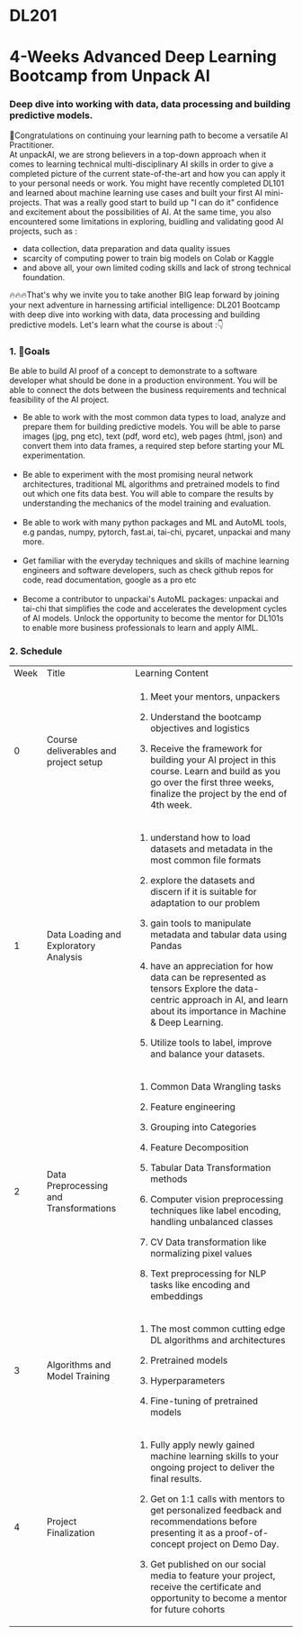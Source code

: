 # DL201
# 4-Weeks Advanced Deep Learning Bootcamp from Unpack AI
### Deep dive into working with data, data processing and building predictive models.

🎉Congratulations on continuing your learning path to become a versatile AI Practitioner.<br/>
At unpackAI, we are strong believers in a top-down approach when it comes to learning technical
multi-disciplinary AI skills in order to give a completed picture of the current state-of-the-art and
how you can apply it to your personal needs or work. You might have recently completed DL101
and learned about machine learning use cases and built your first AI mini-projects. That was a
really good start to build up "I can do it" confidence and excitement about the possibilities of AI.
At the same time, you also encountered some limitations in exploring, buidling and validating
good AI projects, such as :<br/>
- data collection, data preparation and data quality issues
- scarcity of computing power to train big models on Colab or Kaggle
- and above all, your own limited coding skills and lack of strong technical foundation.

🔥🔥🔥That's why we invite you to take another BIG leap forward by joining your next
adventure in harnessing artificial intelligence: DL201 Bootcamp with deep dive into working
with data, data processing and building predictive models.
Let's learn what the course is about :👇

### 1. 🎳Goals

Be able to build AI proof of a concept to demonstrate to a software developer what should
be done in a production environment. You will be able to connect the dots between the
business requirements and technical feasibility of the AI project.

 - Be able to work with the most common data types to load, analyze and prepare them for
building predictive models. You will be able to parse images (jpg, png etc), text (pdf, word
etc), web pages (html, json) and convert them into data frames, a required step before
starting your ML experimentation.<br/><br/> 
 - Be able to experiment with the most promising neural network architectures, traditional
ML algorithms and pretrained models to find out which one fits data best. You will able to
compare the results by understanding the mechanics of the model training and
evaluation.<br/><br/>
 - Be able to work with many python packages and ML and AutoML tools, e.g pandas,
numpy, pytorch, fast.ai, tai-chi, pycaret, unpackai and many more.<br/><br/>
 - Get familiar with the everyday techniques and skills of machine learning engineers and software developers, such as 
check github repos for code, read documentation, google as a pro etc<br/><br/>
 - Become a contributor to unpackai's AutoML packages: unpackai and tai-chi that simplifies
the code and accelerates the development cycles of AI models. Unlock the opportunity to
become the mentor for DL101s to enable more business professionals to learn and apply
AIML.<br/>
### 2. Schedule 

<table>
<tbody>
<tr class="odd">
<td>Week</td>
<td>Title</td>
<td>Learning Content</td>
</tr>
<tr class="even">
<td>0</td>
<td>Course deliverables and project setup</td>
<td><ol type="1">
<li><p>Meet your mentors, unpackers</p></li>
<li><p>Understand the bootcamp objectives and logistics</p></li>
<li><p>Receive the framework for building your AI project in this
course. Learn and build as you go over the first three weeks, finalize
the project by the end of 4th week.</p></li>
</ol></td>
</tr>
<tr class="odd">
<td>1</td>
<td>Data Loading and Exploratory Analysis</td>
<td><ol type="1">
<li><p>understand how to load datasets and metadata in the most common
file formats</p></li>
<li><p>explore the datasets and discern if it is suitable for adaptation
to our problem</p></li>
<li><p>gain tools to manipulate metadata and tabular data using
Pandas</p></li>
<li><p>have an appreciation for how data can be represented as tensors
Explore the data-centric approach in AI, and learn about its importance
in Machine &amp; Deep Learning.</p></li>
<li><p>Utilize tools to label, improve and balance your
datasets.</p></li>
</ol></td>
</tr>
<tr class="even">
<td>2</td>
<td>Data Preprocessing and Transformations</td>
<td><ol type="1">
<li><p>Common Data Wrangling tasks</p></li>
<li><p>Feature engineering</p></li>
<li><p>Grouping into Categories</p></li>
<li><p>Feature Decomposition</p></li>
<li><p>Tabular Data Transformation methods</p></li>
<li><p>Computer vision preprocessing techniques like label encoding,
handling unbalanced classes</p></li>
<li><p>CV Data transformation like normalizing pixel values</p></li>
<li><p>Text preprocessing for NLP tasks like encoding and
embeddings</p></li>
</ol></td>
</tr>
<tr class="odd">
<td>3</td>
<td>Algorithms and Model Training</td>
<td><ol type="1">
<li><p>The most common cutting edge DL algorithms and
architectures</p></li>
<li><p>Pretrained models</p></li>
<li><p>Hyperparameters</p></li>
<li><p>Fine-tuning of pretrained models</p></li>
</ol></td>
</tr>
<tr class="even">
<td>4</td>
<td>Project Finalization</td>
<td><ol type="1">
<li><p>Fully apply newly gained machine learning skills to your ongoing
project to deliver the final results.</p></li>
<li><p>Get on 1:1 calls with mentors to get personalized feedback and
recommendations before presenting it as a proof-of-concept project on
Demo Day.</p></li>
<li><p>Get published on our social media to feature your project,
receive the certificate and opportunity to become a mentor for future
cohorts</p></li>
</ol></td>
</tr>
</tbody>
</table>
